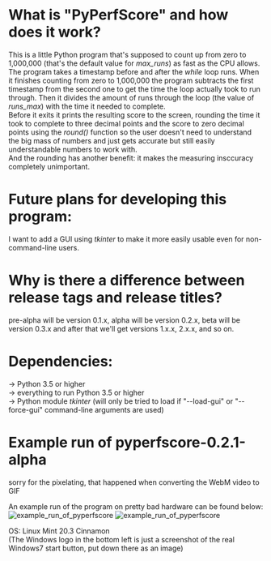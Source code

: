 # What is "PyPerfScore" and how does it work? 
This is a little Python program that's supposed to count up from zero to 1,000,000 (that's the default value for *max_runs*) as fast as the CPU allows. The program takes a timestamp before and after the *while* loop runs. When it finishes counting from zero to 1,000,000 the program subtracts the first timestamp from the second one to get the time the loop actually took to run through. Then it divides the amount of runs through the loop (the value of *runs_max*) with the time it needed to complete.   
Before it exits it prints the resulting score to the screen, rounding the time it took to complete to three decimal points and the score to zero decimal points using the *round()* function so the user doesn't need to understand the big mass of numbers and just gets accurate but still easily understandable numbers to work with.   
And the rounding has another benefit: it makes the measuring insccuracy completely unimportant. 

# Future plans for developing this program:
I want to add a GUI using *tkinter* to make it more easily usable even for non-command-line users. 

# Why is there a difference between release tags and release titles? 
pre-alpha will be version 0.1.x, 
alpha will be version 0.2.x, 
beta will be version 0.3.x and
after that we'll get versions 1.x.x, 2.x.x, and so on. 

# Dependencies:
-> Python 3.5 or higher   
-> everything to run Python 3.5 or higher  
-> Python module *tkinter* (will only be tried to load if "--load-gui" or "--force-gui" command-line arguments are used)
   
   
# Example run of pyperfscore-0.2.1-alpha
sorry for the pixelating, that happened when converting the WebM video to GIF   

An example run of the program on pretty bad hardware can be found below:   
![example_run_of_pyperfscore](https://user-images.githubusercontent.com/94976382/149187622-4e1974ee-e416-4722-aafb-ab3cd72e7574.gif#gh-dark-mode-only)
![example_run_of_pyperfscore](https://user-images.githubusercontent.com/94976382/149190990-7a03fbd0-1792-4692-a533-78c7ab118e83.gif#gh-light-mode-only)
   
OS: Linux Mint 20.3 Cinnamon   
(The Windows logo in the bottom left is just a screenshot of the real Windows7 start button, put down there as an image)
